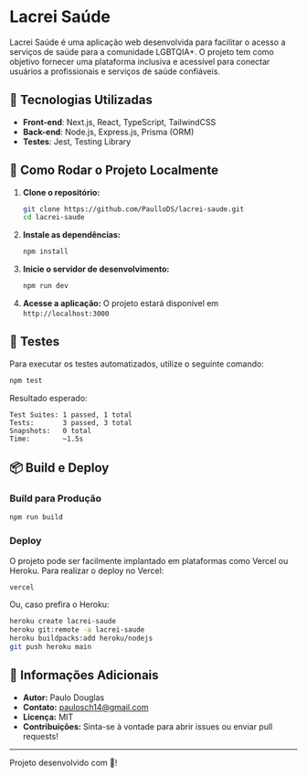 # Lacrei Saúde

Lacrei Saúde é uma aplicação web desenvolvida para facilitar o acesso a serviços de saúde para a comunidade LGBTQIA+. O projeto tem como objetivo fornecer uma plataforma inclusiva e acessível para conectar usuários a profissionais e serviços de saúde confiáveis.

## 🚀 Tecnologias Utilizadas

- **Front-end**: Next.js, React, TypeScript, TailwindCSS
- **Back-end**: Node.js, Express.js, Prisma (ORM)
- **Testes**: Jest, Testing Library

## 📌 Como Rodar o Projeto Localmente

1. **Clone o repositório:**
   ```sh
   git clone https://github.com/PaulloDS/lacrei-saude.git
   cd lacrei-saude
   ```
2. **Instale as dependências:**
   ```sh
   npm install
   ```
3. **Inicie o servidor de desenvolvimento:**
   ```sh
   npm run dev
   ```
4. **Acesse a aplicação:**
   O projeto estará disponível em `http://localhost:3000`

## 🔧 Testes

Para executar os testes automatizados, utilize o seguinte comando:
```sh
npm test
```
Resultado esperado:
```
Test Suites: 1 passed, 1 total
Tests:       3 passed, 3 total
Snapshots:   0 total
Time:        ~1.5s
```

## 📦 Build e Deploy

### Build para Produção
```sh
npm run build
```
### Deploy
O projeto pode ser facilmente implantado em plataformas como Vercel ou Heroku. Para realizar o deploy no Vercel:
```sh
vercel
```
Ou, caso prefira o Heroku:
```sh
heroku create lacrei-saude
heroku git:remote -a lacrei-saude
heroku buildpacks:add heroku/nodejs
git push heroku main
```

## 📄 Informações Adicionais

- **Autor:** Paulo Douglas
- **Contato:** paulosch14@gmail.com
- **Licença:** MIT
- **Contribuições:** Sinta-se à vontade para abrir issues ou enviar pull requests!

---
Projeto desenvolvido com 💙!

